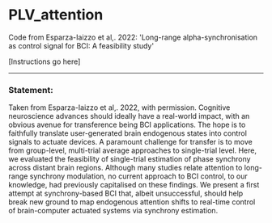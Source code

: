 # PLV_attention
Code from Esparza-Iaizzo et al,. 2022: 'Long-range alpha-synchronisation as control signal for BCI: A feasibility study'

[Instructions go here]

***** 

### **Statement:**

Taken from Esparza-Iaizzo et al,. 2022, with permission. Cognitive neuroscience advances should ideally have a real-world impact, with an obvious avenue for transference being BCI applications. The hope is to faithfully translate user-generated brain endogenous states into control signals to actuate devices. A paramount challenge for transfer is to move from group-level, multi-trial average approaches to single-trial level. Here, we evaluated the feasibility of single-trial estimation of phase synchrony across distant brain regions. Although many studies relate attention to long-range synchrony modulation, no current approach to BCI control, to our knowledge, had previously capitalised on these findings. We present a first attempt at synchrony-based BCI that, albeit unsuccessful, should help break new ground to map endogenous attention shifts to real-time control of brain-computer actuated systems via synchrony estimation.
